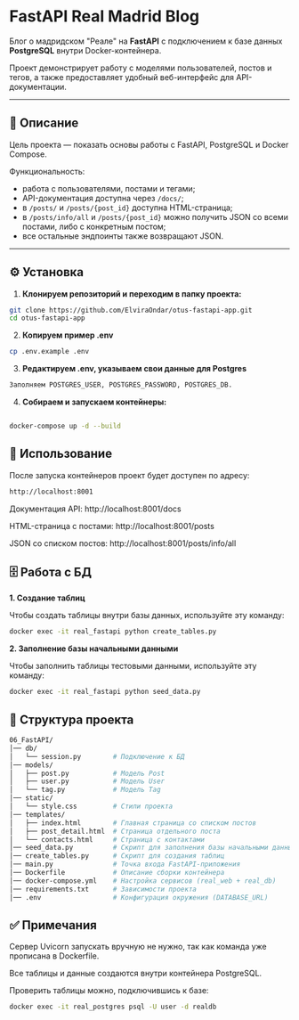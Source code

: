 # FastAPI Real Madrid Blog

Блог о мадридском "Реале" на **FastAPI** с подключением к базе данных **PostgreSQL** внутри Docker-контейнера.  

Проект демонстрирует работу с моделями пользователей, постов и тегов, а также предоставляет удобный веб-интерфейс для API-документации.

---

## 📌 Описание
Цель проекта — показать основы работы с FastAPI, PostgreSQL и Docker Compose. 

Функциональность:
- работа с пользователями, постами и тегами;
- API-документация доступна через `/docs/`;
- в `/posts/` и `/posts/{post_id}` доступна HTML-страница;
- в `/posts/info/all` и `/posts/{post_id}` можно получить JSON со всеми постами, либо с конкретным постом;
- все остальные эндпоинты также возвращают JSON.

---

## ⚙️ Установка

1. **Клонируем репозиторий и переходим в папку проекта:**

```bash
git clone https://github.com/ElviraOndar/otus-fastapi-app.git
cd otus-fastapi-app
```

2. **Копируем пример .env**

```bash
cp .env.example .env
```
3. **Редактируем .env, указываем свои данные для Postgres**

```bash
Заполняем POSTGRES_USER, POSTGRES_PASSWORD, POSTGRES_DB.

```
4. **Собираем и запускаем контейнеры:**

```bash

docker-compose up -d --build
```
## 🚀 Использование

После запуска контейнеров проект будет доступен по адресу:

```bash
http://localhost:8001
```

Документация API: http://localhost:8001/docs

HTML-страница с постами: http://localhost:8001/posts

JSON со списком постов: http://localhost:8001/posts/info/all

## 🗄️ Работа с БД

**1. Создание таблиц**

Чтобы создать таблицы внутри базы данных, используйте эту команду:

```bash
docker exec -it real_fastapi python create_tables.py
```

**2. Заполнение базы начальными данными**

Чтобы заполнить таблицы тестовыми данными, используйте эту команду:

```bash
docker exec -it real_fastapi python seed_data.py
```

## 📂 Структура проекта

```bash
06_FastAPI/
│── db/  
│   └── session.py        # Подключение к БД  
│── models/  
│   ├── post.py           # Модель Post  
│   ├── user.py           # Модель User  
│   └── tag.py            # Модель Tag  
│── static/  
│   └── style.css         # Стили проекта  
│── templates/  
│   ├── index.html        # Главная страница со списком постов  
│   ├── post_detail.html  # Страница отдельного поста  
│   └── contacts.html     # Страница с контактами  
│── seed_data.py          # Скрипт для заполнения базы начальными данными  
│── create_tables.py      # Скрипт для создания таблиц  
│── main.py               # Точка входа FastAPI-приложения  
│── Dockerfile            # Описание сборки контейнера  
│── docker-compose.yml    # Настройка сервисов (real_web + real_db)  
│── requirements.txt      # Зависимости проекта  
│── .env                  # Конфигурация окружения (DATABASE_URL) 

```

## ✅ Примечания

Сервер Uvicorn запускать вручную не нужно, так как команда уже прописана в Dockerfile.

Все таблицы и данные создаются внутри контейнера PostgreSQL.

Проверить таблицы можно, подключившись к базе:

```bash
docker exec -it real_postgres psql -U user -d realdb
```

